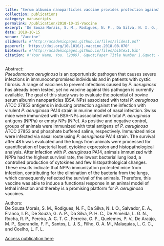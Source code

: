 ```yaml
---
title: "Serum albumin nanoparticles vaccine provides protection against a lethal *Pseudomonas aeruginosa* challenge."
collection: publications
category: manuscripts
permalink: /publication/2018-10-15-Vaccine
excerpt: 'De Souza Morais, S. M., Rodigues, N. F., Da Silva, N. I. O., Salvador, E. A., Franco, I. R., De Souza, G. A. P., Da Silva, P. H. C., <span class="adaptive-bold">De Almeida, L. G. N.</span>, Rocha, R. P., Pereira, A. C. T. C., Ferreira, G. P., Quelemes, P. V., De Araújo, M. P., Sperandio, F. F., Santos, L. J. S., Filho, O. A. M., Malaquias, L. C. C., and Coelho, L. F. L.'
date: 2018-10-15
venue: 'Vaccine'
slidesurl: #'http://academicpages.github.io/files/slides1.pdf'
paperurl: 'https://doi.org/10.1016/j.vaccine.2018.08.070'
bibtexurl: #'http://academicpages.github.io/files/bibtex1.bib'
citation: #'Your Name, You. (2009). &quot;Paper Title Number 1.&quot; <i>Journal 1</i>. 1(1).'
---
```

Abstract: <br>
*Pseudomonas aeruginosa* is an opportunistic pathogen that causes severe infections in immunocompromised individuals and in patients with cystic fibrosis. A range of vaccines to prevent infections caused by *P. aeruginosa* has already been tested, yet no vaccine against this pathogen is currently available. The goal of this study was to evaluate the potential of bovine serum albumin nanoparticles (BSA-NPs) associated with total *P. aeruginosa* ATCC 27853 antigens in inducing protection against the infection with virulent *P. aeruginosa* PA14 strain in murine model of nasal infection. Swiss mice were immunized with BSA-NPs associated with total *P. aeruginosa* antigens (NPPa) or empty NPs (NPe). As positive and negative control, groups of animals were immunized with total antigens of *P. aeruginosa* ATCC 27853 and phosphate buffered saline, respectively. Immunized mice were infected via nasal route using *P. aeruginosa* PA14 strain. The survival after 48 h was evaluated and the lungs from animals were processed for quantification of bacterial load, cytokine expression and histopathological analysis. After infection with *P. aeruginosa* PA14, animals immunized with NPPa had the highest survival rate, the lowest bacterial lung load, a controlled production of cytokines and few histopathological changes. These results indicate that NPPa immunization protected mice from infection, contributing for the elimination of the bacteria from the lungs, which consequently reflected the survival of the animals. Therefore, this vaccine was able to induce a functional response in an animal model of lethal infection and thereby is a promising platform for *P. aeruginosa* vaccines.

Authors:<br>
De Souza Morais, S. M., Rodigues, N. F., Da Silva, N. I. O., Salvador, E. A., Franco, I. R., De Souza, G. A. P., Da Silva, P. H. C., <span class="adaptive-bold">De Almeida, L. G. N.</span>, Rocha, R. P., Pereira, A. C. T. C., Ferreira, G. P., Quelemes, P. V., De Araújo, M. P., Sperandio, F. F., Santos, L. J. S., Filho, O. A. M., Malaquias, L. C. C., and Coelho, L. F. L.

<a href='https://doi.org/10.1016/j.vaccine.2018.08.070'>Access publication here</a>